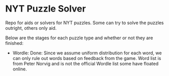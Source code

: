 # NYT Puzzle Solver

Repo for aids or solvers for NYT puzzles. Some can try to solve the puzzles outright, others only aid.

Below are the stages for each puzzle type and whether or not they are finished:

- Wordle:
  Done: Since we assume uniform distribution for each word, we can only rule out words based on feedback from the game. Word list is from Peter Norvig and is not the official Wordle list some have
  floated online.

